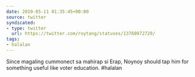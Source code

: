 ```yaml
---
date: 2010-05-11 01:35:45+00:00
source: twitter
syndicated:
- type: twitter
  url: https://twitter.com/roytang/statuses/13760972729/
tags:
- halalan
---
```


Since magaling cummonect sa mahirap si Erap, Noynoy should tap him for something useful like voter education. #halalan